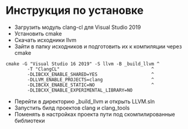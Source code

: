 # Инструкция по установке
- Загрузить модуль clang-cl для Visual Studio 2019
- Установить cmake
- Скачать исходники llvm
- Зайти в папку исходников и подготовить их к компиляции через cmake
```
cmake -G "Visual Studio 16 2019" -S llvm -B _build_llvm ^
        -T "ClangCL"                                  ^
        -DLIBCXX_ENABLE_SHARED=YES                    ^
        -DLLVM_ENABLE_PROJECTS=clang                  ^
        -DLIBCXX_ENABLE_STATIC=NO                     ^
        -DLIBCXX_ENABLE_EXPERIMENTAL_LIBRARY=NO
```
- Перейти в директорию _build_llvm и открыть LLVM.sln
- Запустить билд проектов clang и clang_tools
- Поменять в настройках проекта пути под скомпилированные библиотеки
